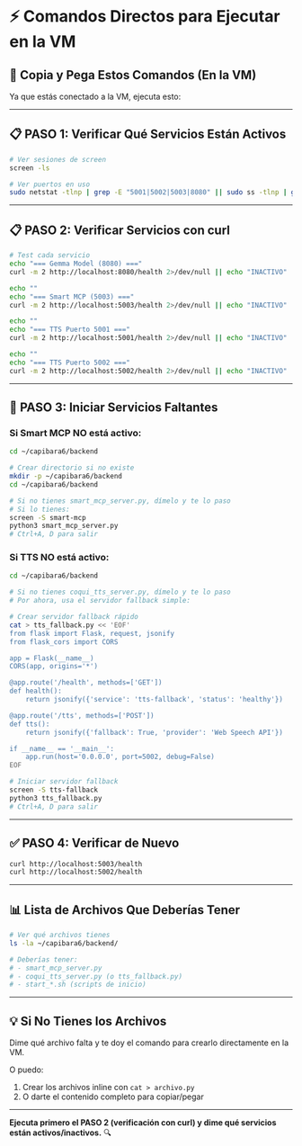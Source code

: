 # ⚡ Comandos Directos para Ejecutar en la VM

## 🎯 Copia y Pega Estos Comandos (En la VM)

Ya que estás conectado a la VM, ejecuta esto:

---

## 📋 PASO 1: Verificar Qué Servicios Están Activos

```bash
# Ver sesiones de screen
screen -ls

# Ver puertos en uso
sudo netstat -tlnp | grep -E "5001|5002|5003|8080" || sudo ss -tlnp | grep -E "5001|5002|5003|8080"
```

---

## 📋 PASO 2: Verificar Servicios con curl

```bash
# Test cada servicio
echo "=== Gemma Model (8080) ==="
curl -m 2 http://localhost:8080/health 2>/dev/null || echo "INACTIVO"

echo ""
echo "=== Smart MCP (5003) ==="
curl -m 2 http://localhost:5003/health 2>/dev/null || echo "INACTIVO"

echo ""
echo "=== TTS Puerto 5001 ==="
curl -m 2 http://localhost:5001/health 2>/dev/null || echo "INACTIVO"

echo ""
echo "=== TTS Puerto 5002 ==="
curl -m 2 http://localhost:5002/health 2>/dev/null || echo "INACTIVO"
```

---

## 🚀 PASO 3: Iniciar Servicios Faltantes

### Si Smart MCP NO está activo:

```bash
cd ~/capibara6/backend

# Crear directorio si no existe
mkdir -p ~/capibara6/backend
cd ~/capibara6/backend

# Si no tienes smart_mcp_server.py, dímelo y te lo paso
# Si lo tienes:
screen -S smart-mcp
python3 smart_mcp_server.py
# Ctrl+A, D para salir
```

### Si TTS NO está activo:

```bash
cd ~/capibara6/backend

# Si no tienes coqui_tts_server.py, dímelo y te lo paso
# Por ahora, usa el servidor fallback simple:

# Crear servidor fallback rápido
cat > tts_fallback.py << 'EOF'
from flask import Flask, request, jsonify
from flask_cors import CORS

app = Flask(__name__)
CORS(app, origins='*')

@app.route('/health', methods=['GET'])
def health():
    return jsonify({'service': 'tts-fallback', 'status': 'healthy'})

@app.route('/tts', methods=['POST'])
def tts():
    return jsonify({'fallback': True, 'provider': 'Web Speech API'})

if __name__ == '__main__':
    app.run(host='0.0.0.0', port=5002, debug=False)
EOF

# Iniciar servidor fallback
screen -S tts-fallback
python3 tts_fallback.py
# Ctrl+A, D para salir
```

---

## ✅ PASO 4: Verificar de Nuevo

```bash
curl http://localhost:5003/health
curl http://localhost:5002/health
```

---

## 📊 Lista de Archivos Que Deberías Tener

```bash
# Ver qué archivos tienes
ls -la ~/capibara6/backend/

# Deberías tener:
# - smart_mcp_server.py
# - coqui_tts_server.py (o tts_fallback.py)
# - start_*.sh (scripts de inicio)
```

---

## 💡 Si No Tienes los Archivos

Dime qué archivo falta y te doy el comando para crearlo directamente en la VM.

O puedo:
1. Crear los archivos inline con `cat > archivo.py`
2. O darte el contenido completo para copiar/pegar

---

**Ejecuta primero el PASO 2 (verificación con curl) y dime qué servicios están activos/inactivos.** 🔍

